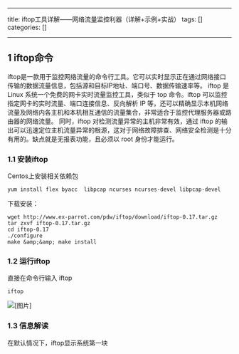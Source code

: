 
--- 
title:  iftop工具详解——网络流量监控利器（详解+示例+实战） 
tags: []
categories: [] 

---
## 1 iftop命令

iftop是一款用于监控网络流量的命令行工具。它可以实时显示正在通过网络接口传输的数据流量信息，包括源和目标IP地址、端口号、数据传输速率等。 iftop 是 Linux 系统一个免费的网卡实时流量监控工具，类似于 top 命令。iftop 可以监控指定网卡的实时流量、端口连接信息、反向解析 IP 等，还可以精确显示本机网络流量及网络内各主机和本机相互通信的流量集合，非常适合于监控代理服务器或路由器的网络流量。 同时，iftop 对检测流量异常的主机非常有效，通过 iftop 的输出可以迅速定位主机流量异常的根源，这对于网络故障排查、网络安全检测是十分有用的。缺点就是无报表功能，且必须以 root 身份才能运行。

### 1.1 安装iftop

Centos上安装相关依赖包

```
yum install flex byacc  libpcap ncurses ncurses-devel libpcap-devel

```

下载安装：

```
wget http://www.ex-parrot.com/pdw/iftop/download/iftop-0.17.tar.gz
tar zxvf iftop-0.17.tar.gz
cd iftop-0.17
./configure
make &amp;&amp; make install

```

### 1.2 运行iftop

直接在命令行输入 iftop

```
iftop

```

<img src="https://img-blog.csdnimg.cn/564865e6d8df4799833386b4615dde38.png" alt="[图片]">

### 1.3 信息解读

在默认情况下，iftop显示系统第一块
